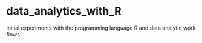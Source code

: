 # data_analytics_with_R
Initial experiments with the programming language R and data analytic work flows
